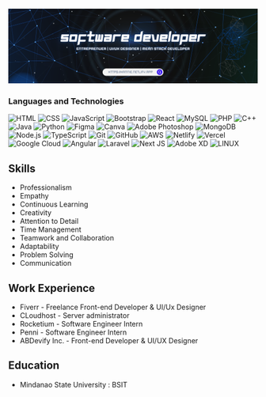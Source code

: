 ![Example Image](banner1.png)
<!--
# Hi, I'm Annie!

## About Me
I am a passionate developer interested in building amazing things with code.

### My Portfolio
<p align="center">
  <a href="https://hannie.netlify.app/">
    <img src="https://img.icons8.com/nolan/64/github.png" alt="My Portfolio" />
  </a>
</p>
-->
### Languages and Technologies 

![HTML](https://img.shields.io/badge/HTML5-E34F26?logo=html5&logoColor=white&style=flat-square)
![CSS](https://img.shields.io/badge/CSS3-1572B6?logo=css3&logoColor=white&style=flat-square)
![JavaScript](https://img.shields.io/badge/JavaScript-F7DF1E?logo=javascript&logoColor=black&style=flat-square)
![Bootstrap](https://img.shields.io/badge/Bootstrap-563D7C?logo=bootstrap&logoColor=white&style=flat-square)
![React](https://img.shields.io/badge/React-61DAFB?logo=react&logoColor=black&style=flat-square)
![MySQL](https://img.shields.io/badge/MySQL-4479A1?logo=mysql&logoColor=white&style=flat-square)
![PHP](https://img.shields.io/badge/PHP-777BB4?logo=php&logoColor=white&style=flat-square)
![C++](https://img.shields.io/badge/C++-00599C?logo=c%2B%2B&logoColor=white&style=flat-square)
![Java](https://img.shields.io/badge/Java-007396?logo=java&logoColor=white&style=flat-square)
![Python](https://img.shields.io/badge/Python-3776AB?logo=python&logoColor=white&style=flat-square)
![Figma](https://img.shields.io/badge/Figma-F24E1E?logo=figma&logoColor=white&style=flat-square)
![Canva](https://img.shields.io/badge/Canva-00C4CC?logo=canva&logoColor=white&style=flat-square)
![Adobe Photoshop](https://img.shields.io/badge/Adobe%20Photoshop-31A8FF?logo=adobe%20photoshop&logoColor=white&style=flat-square)
![MongoDB](https://img.shields.io/badge/MongoDB-47A248?logo=mongodb&logoColor=white&style=flat-square)
![Node.js](https://img.shields.io/badge/Node.js-339933?logo=node.js&logoColor=white&style=flat-square)
![TypeScript](https://img.shields.io/badge/TypeScript-007ACC?logo=typescript&logoColor=white&style=flat-square)
![Git](https://img.shields.io/badge/Git-F05032?logo=git&logoColor=white&style=flat-square)
![GitHub](https://img.shields.io/badge/GitHub-181717?logo=github&logoColor=white&style=flat-square)
![AWS](https://img.shields.io/badge/AWS-%23FF9900.svg?style=flat-square&logo=amazon-aws&logoColor=white) 
![Netlify](https://img.shields.io/badge/netlify-%23000000.svg?style=flat-square&logo=netlify&logoColor=#00C7B7) 
![Vercel](https://img.shields.io/badge/vercel-%23000000.svg?style=flat-square&logo=vercel&logoColor=white) 
![Google Cloud](https://img.shields.io/badge/Google%20Cloud-%234285F4.svg?style=flat-square&logo=google-cloud&logoColor=white) 
![Angular](https://img.shields.io/badge/angular-%23DD0031.svg?style=flat-square&logo=angular&logoColor=white) 
![Laravel](https://img.shields.io/badge/laravel-%23FF2D20.svg?style=flat-square&logo=laravel&logoColor=white) 
![Next JS](https://img.shields.io/badge/Next-black?style=flat-square&logo=next.js&logoColor=white) 
![Adobe XD](https://img.shields.io/badge/Adobe%20XD-470137?style=flat-square&logo=Adobe%20XD&logoColor=#FF61F6) 
![LINUX](https://img.shields.io/badge/Linux-FCC624?style=flat-square&logo=linux&logoColor=black) 


<!--
## Connect with Me

[![YouTube](https://img.shields.io/badge/YouTube-red?style=for-the-badge&logo=youtube)](https://www.youtube.com/your-channel-link)
[![Twitter](https://img.shields.io/badge/Twitter-blue?style=for-the-badge&logo=twitter)](https://twitter.com/your-twitter-handle)
[![Instagram](https://img.shields.io/badge/Instagram-pink?style=for-the-badge&logo=instagram)](https://www.instagram.com/your-instagram-handle)
[![Telegram](https://img.shields.io/badge/Telegram-blue?style=for-the-badge&logo=telegram)](https://t.me/your-telegram-username)
[![WhatsApp](https://img.shields.io/badge/WhatsApp-green?style=for-the-badge&logo=whatsapp)](https://wa.me/your-phone-number)
[![Facebook](https://img.shields.io/badge/Facebook-blue?style=for-the-badge&logo=facebook)](https://www.facebook.com/your-facebook-profile)

Feel free to reach out to me on any of these platforms. I'm always excited to connect with fellow developers, discuss ideas, and collaborate on interesting projects!
-->

<!--## Projects
- [Blockchain](https://hannie404.github.io/blockchain/): This project aims to provide an understanding of the potential of blockchain and NFTs, showcasing the myriad of opportunities they present for innovation, decentralization, and democratization across sectors. By exploring real-world examples and emerging trends, this project seeks to inspire and educate readers.
-->
## Skills
- Professionalism
- Empathy
- Continuous Learning
- Creativity
- Attention to Detail
- Time Management
- Teamwork and Collaboration
- Adaptability
- Problem Solving
- Communication

## Work Experience
- Fiverr - Freelance Front-end Developer & UI/Ux Designer
- CLoudhost - Server administrator
- Rocketium - Software Engineer Intern
- Penni - Software Engineer Intern
- ABDevify Inc. - Front-end Developer & UI/UX Designer
  
## Education
- Mindanao State University : BSIT

<!--
## GitHub Stats:
![](https://github-readme-stats.vercel.app/api?username=hannie404&theme=vue-dark&hide_border=true&include_all_commits=false&count_private=true)<br/>
![](https://github-readme-streak-stats.herokuapp.com/?user=hannie404&theme=vue-dark&hide_border=true)<br/>
-->
